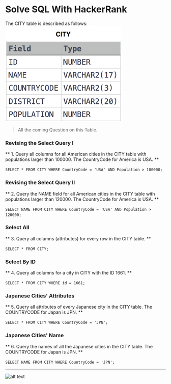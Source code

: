 # Solve SQL With HackerRank

The CITY table is described as follows:
![alt text](sql-CITY.jpg)

> All the coming Question on this Table.
### Revising the Select Query I
** 1. Query all columns for all American cities in the CITY table with populations larger than 100000. The CountryCode for America is USA. **

``` SELECT * FROM CITY WHERE CountryCode = 'USA' AND Population > 100000; ```

### Revising the Select Query II
** 2. Query the NAME field for all American cities in the CITY table with populations larger than 120000. The CountryCode for America is USA. **

``` SELECT NAME FROM CITY WHERE CountryCode = 'USA' AND Population > 120000; ```

### Select All
** 3. Query all columns (attributes) for every row in the CITY table. **

``` SELECT * FROM CITY; ```

### Select By ID
** 4. Query all columns for a city in CITY with the ID 1661. **

``` SELECT * FROM CITY WHERE id = 1661; ```

### Japanese Cities' Attributes
** 5. Query all attributes of every Japanese city in the CITY table. The COUNTRYCODE for Japan is JPN. **

``` SELECT * FROM CITY WHERE CountryCode = 'JPN'; ```

### Japanese Cities' Name
** 6. Query the names of all the Japanese cities in the CITY table. The COUNTRYCODE for Japan is JPN. **

``` SELECT NAME FROM CITY WHERE CountryCode = 'JPN'; ```

<hr>

![alt text](SQL-Station.jpg)


